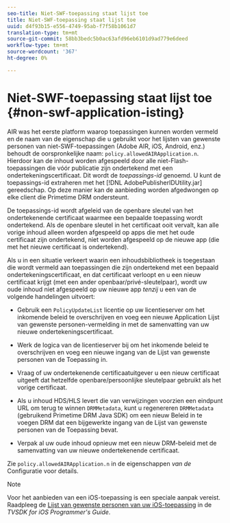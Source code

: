 ```yaml
---
seo-title: Niet-SWF-toepassing staat lijst toe
title: Niet-SWF-toepassing staat lijst toe
uuid: d4f93b15-e556-4749-95ab-f7f58b1061d7
translation-type: tm+mt
source-git-commit: 58bb3bedc5b0ac63afd96eb6101d9ad779e6deed
workflow-type: tm+mt
source-wordcount: '367'
ht-degree: 0%

---
```



# Niet-SWF-toepassing staat lijst toe {#non-swf-application-isting}

AIR was het eerste platform waarop toepassingen kunnen worden vermeld en de naam van de eigenschap die u gebruikt voor het lijsten van gewenste personen van niet-SWF-toepassingen (Adobe AIR, iOS, Android, enz.) behoudt de oorspronkelijke naam: `policy.allowedAIRApplication.n`. Hierdoor kan de inhoud worden afgespeeld door alle niet-Flash-toepassingen die vóór publicatie zijn ondertekend met een ondertekeningscertificaat. Dit wordt de *toepassings-id* genoemd. U kunt de toepassings-id extraheren met het [!DNL AdobePublisherIDUtility.jar] gereedschap. Op deze manier kan de aanbieding worden afgedwongen op elke client die Primetime DRM ondersteunt.

De toepassings-id wordt afgeleid van de openbare sleutel van het ondertekenende certificaat waarmee een bepaalde toepassing wordt ondertekend. Als de openbare sleutel in het certificaat ooit vervalt, kan alle vorige inhoud alleen worden afgespeeld op apps die met het oude certificaat zijn ondertekend, niet worden afgespeeld op de nieuwe app (die met het nieuwe certificaat is ondertekend).

Als u in een situatie verkeert waarin een inhoudsbibliotheek is toegestaan die wordt vermeld aan toepassingen die zijn ondertekend met een bepaald ondertekeningscertificaat, en dat certificaat verloopt en u een nieuw certificaat krijgt (met een ander openbaar/privé-sleutelpaar), wordt uw oude inhoud niet afgespeeld op uw nieuwe app *tenzij* u een van de volgende handelingen uitvoert:

* Gebruik een `PolicyUpdateList` licentie op uw licentieserver om het inkomende beleid te overschrijven en voeg een nieuwe Application Lijst van gewenste personen-vermelding in met de samenvatting van uw nieuwe ondertekeningscertificaat.
* Werk de logica van de licentieserver bij om het inkomende beleid te overschrijven en voeg een nieuwe ingang van de Lijst van gewenste personen van de Toepassing in.
* Vraag of uw ondertekenende certificaatuitgever u een nieuw certificaat uitgeeft dat hetzelfde openbare/persoonlijke sleutelpaar gebruikt als het vorige certificaat.
* Als u inhoud HDS/HLS levert die van verwijzingen voorzien een eindpunt URL om terug te winnen `DRMMetadata`, kunt u regenereren `DRMMetadata` (gebruikend Primetime DRM Java SDK) om een nieuw Beleid in te voegen DRM dat een bijgewerkte ingang van de Lijst van gewenste personen van de Toepassing bevat.

* Verpak al uw oude inhoud opnieuw met een nieuw DRM-beleid met de samenvatting van uw nieuwe ondertekenende certificaat.

Zie `policy.allowedAIRApplication.n` in de eigenschappen *van de* Configuratie voor details.

>[!NOTE]
>
>Voor het aanbieden van een iOS-toepassing is een speciale aanpak vereist. Raadpleeg de [Lijst van gewenste personen van uw iOS-toepassing](../../../../../programming/tvsdk-3x-ios-prog/ios-3x-drm-content-security/ios-3x-allowlist-your-ios-application.md) in de *TVSDK for iOS Programmer&#39;s Guide*.
